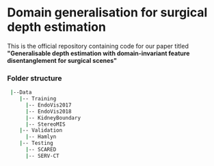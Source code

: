 # Domain generalisation for surgical depth estimation
This is the official repository containing code for our paper titled **"Generalisable depth estimation with domain-invariant feature disentanglement for surgical scenes"**

### Folder structure
```sh
 |--Data
    |-- Training
      |-- EndoVis2017
      |-- EndoVis2018
      |-- KidneyBoundary
      |-- StereoMIS
    |-- Validation
      |-- Hamlyn
    |-- Testing
      |-- SCARED
      |-- SERV-CT
            
   ```

